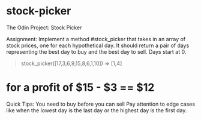 # stock-picker
The Odin Project: Stock Picker

Assignment:
Implement a method #stock_picker that takes in an array of stock prices, one for each hypothetical day. It should return a pair of days representing the best day to buy and the best day to sell. Days start at 0.

  > stock_picker([17,3,6,9,15,8,6,1,10])
  => [1,4]  
  # for a profit of $15 - $3 == $12


Quick Tips:
You need to buy before you can sell
Pay attention to edge cases like when the lowest day is the last day or the highest day is the first day.
